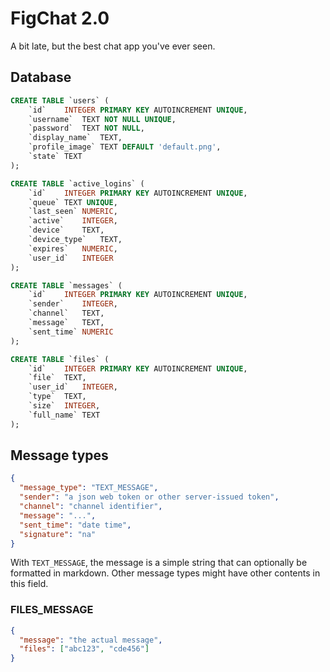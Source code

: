 # FigChat 2.0

A bit late, but the best chat app you've ever seen.

## Database

```sql
CREATE TABLE `users` (
	`id`	INTEGER PRIMARY KEY AUTOINCREMENT UNIQUE,
	`username`	TEXT NOT NULL UNIQUE,
	`password`	TEXT NOT NULL,
	`display_name`	TEXT,
	`profile_image`	TEXT DEFAULT 'default.png',
	`state`	TEXT
);
```

```sql
CREATE TABLE `active_logins` (
	`id`	INTEGER PRIMARY KEY AUTOINCREMENT UNIQUE,
	`queue`	TEXT UNIQUE,
	`last_seen`	NUMERIC,
	`active`	INTEGER,
	`device`	TEXT,
	`device_type`	TEXT,
	`expires`	NUMERIC,
	`user_id`	INTEGER
);
```

```sql
CREATE TABLE `messages` (
	`id`	INTEGER PRIMARY KEY AUTOINCREMENT UNIQUE,
	`sender`	INTEGER,
	`channel`	TEXT,
	`message`	TEXT,
	`sent_time`	NUMERIC
);
```

```sql
CREATE TABLE `files` (
	`id`	INTEGER PRIMARY KEY AUTOINCREMENT UNIQUE,
	`file`	TEXT,
	`user_id`	INTEGER,
	`type`	TEXT,
	`size`	INTEGER,
	`full_name`	TEXT
);
```

## Message types

```json
{
  "message_type": "TEXT_MESSAGE",
  "sender": "a json web token or other server-issued token",
  "channel": "channel identifier",
  "message": "...",
  "sent_time": "date time",
  "signature": "na"
}
```

With `TEXT_MESSAGE`, the message is a simple string that can optionally be formatted in markdown. Other message types might have other contents in this field.

### FILES_MESSAGE

```json
{
  "message": "the actual message",
  "files": ["abc123", "cde456"]
}
```
